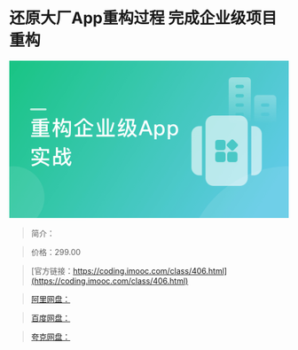 # 还原大厂App重构过程 完成企业级项目重构

![img](../../assets/5fce0f8009021f4605400304.png)

> 简介：

> 价格：299.00

> [官方链接：https://coding.imooc.com/class/406.html](https://coding.imooc.com/class/406.html)

> [阿里网盘：]()

> [百度网盘：]()

> [夸克网盘：]()
